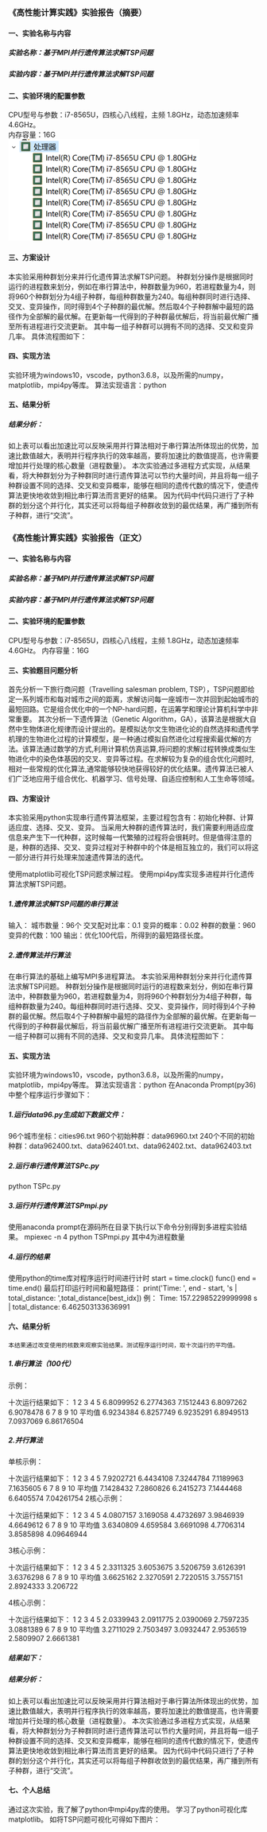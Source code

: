 ### 《高性能计算实践》实验报告（摘要）
#### 一、实验名称与内容
##### 实验名称：基于MPI并行遗传算法求解TSP问题
##### 实验内容：基于MPI并行遗传算法求解TSP问题
#### 二、实验环境的配置参数
CPU型号与参数：i7-8565U，四核心八线程，主频 1.8GHz，动态加速频率 4.6GHz。  
内存容量：16G  
![处理器参数](https://github.com/Gongyihang/MPIGA/blob/master/pictures/%E5%A4%84%E7%90%86%E5%99%A8%E5%8F%82%E6%95%B0.png)  

#### 三、方案设计
本实验采用种群划分来并行化遗传算法求解TSP问题。
种群划分操作是根据同时运行的进程数来划分，例如在串行算法中，种群数量为960，若进程数量为4，则将960个种群划分为4组子种群，每组种群数量为240。每组种群同时进行选择、交叉、变异操作，同时得到4个子种群的最优解。然后取4个子种群解中最短的路径作为全部解的最优解。在更新每一代得到的子种群最优解后，将当前最优解广播至所有进程进行交流更新。
其中每一组子种群可以拥有不同的选择、交叉和变异几率。
具体流程图如下：  

#### 四、实现方法
实验环境为windows10，vscode，python3.6.8，以及所需的numpy，matplotlib，mpi4py等库。
算法实现语言：python  

#### 五、结果分析
 
##### 结果分析：
如上表可以看出加速比可以反映采用并行算法相对于串行算法所体现出的优势，加速比数值越大，表明并行程序执行的效率越高，要将加速比的数值提高，也许需要增加并行处理的核心数量（进程数量）。
本次实验通过多进程方式实现，从结果看，将大种群划分为子种群同时进行遗传算法可以节约大量时间，并且将每一组子种群设置不同的选择、交叉和变异概率，能够在相同的遗传代数的情况下，使遗传算法更快地收敛到相比串行算法而言更好的结果。
因为代码中代码只进行了子种群的划分这个并行化，其实还可以将每组子种群收敛到的最优结果，再广播到所有子种群，进行“交流”。
 
### 《高性能计算实践》实验报告（正文）

#### 一、实验名称与内容
##### 实验名称：基于MPI并行遗传算法求解TSP问题
##### 实验内容：基于MPI并行遗传算法求解TSP问题
#### 二、实验环境的配置参数
CPU型号与参数：i7-8565U，四核心八线程，主频 1.8GHz，动态加速频率 4.6GHz。
内存容量：16G
#### 三、实验题目问题分析  
首先分析一下旅行商问题（Travelling salesman problem, TSP），TSP问题即给定一系列城市和每对城市之间的距离，求解访问每一座城市一次并回到起始城市的最短回路。它是组合优化中的一个NP-hard问题，在运筹学和理论计算机科学中非常重要。
其次分析一下遗传算法（Genetic Algorithm，GA），该算法是根据大自然中生物体进化规律而设计提出的。是模拟达尔文生物进化论的自然选择和遗传学机理的生物进化过程的计算模型，是一种通过模拟自然进化过程搜索最优解的方法。该算法通过数学的方式,利用计算机仿真运算,将问题的求解过程转换成类似生物进化中的染色体基因的交叉、变异等过程。在求解较为复杂的组合优化问题时,相对一些常规的优化算法,通常能够较快地获得较好的优化结果。遗传算法已被人们广泛地应用于组合优化、机器学习、信号处理、自适应控制和人工生命等领域。
#### 四、方案设计
本实验采用python实现串行遗传算法框架，主要过程包含有：初始化种群、计算适应度、选择、交叉、变异。
当采用大种群的遗传算法时，我们需要利用适应度信息来产生下一代种群，这时候每一代繁殖的过程将会很耗时。但是值得注意的是，种群的选择、交叉、变异过程对于种群中的个体是相互独立的，我们可以将这一部分进行并行处理来加速遗传算法的迭代。  

使用matplotlib可视化TSP问题求解过程。
使用mpi4py库实现多进程并行化遗传算法求解TSP问题。
##### 1.遗传算法求解TSP问题的串行算法
输入：
城市数量：96个
交叉配对比率：0.1
变异的概率：0.02
种群的数量：960
变异的代数：100
输出：优化100代后，所得到的最短路径长度。
##### 2.遗传算法并行算法
在串行算法的基础上编写MPI多进程算法。
本实验采用种群划分来并行化遗传算法求解TSP问题。
种群划分操作是根据同时运行的进程数来划分，例如在串行算法中，种群数量为960，若进程数量为4，则将960个种群划分为4组子种群，每组种群数量为240。每组种群同时进行选择、交叉、变异操作，同时得到4个子种群的最优解。然后取4个子种群解中最短的路径作为全部解的最优解。在更新每一代得到的子种群最优解后，将当前最优解广播至所有进程进行交流更新。
其中每一组子种群可以拥有不同的选择、交叉和变异几率。
具体流程图如下：  

#### 五、实现方法
实验环境为windows10，vscode，python3.6.8，以及所需的numpy，matplotlib，mpi4py等库。
算法实现语言：python
在Anaconda Prompt(py36)中整个程序运行步骤如下：
##### 1.运行data96.py生成如下数据文件：
96个城市坐标：cities96.txt
960个初始种群：data96960.txt
240个不同的初始种群：data962400.txt、data962401.txt、data962402.txt、data962403.txt
##### 2.运行串行遗传算法TSPc.py
python TSPc.py
##### 3.运行并行遗传算法TSPmpi.py
使用anaconda prompt在源码所在目录下执行以下命令分别得到多进程实验结果。
mpiexec -n 4 python TSPmpi.py
其中4为进程数量
##### 4.运行的结果
使用python的time库对程序运行时间进行计时
start = time.clock()
func()
end = time.end()
最后打印运行时间和最短路径：
print('Time: ', end - start, 's | total_distance: ',total_distance[best_idx])
例：
Time:  157.22985229999998 s | total_distance:  6.462503133636991	

#### 六、结果分析
	本结果通过改变使用的核数来观察实验结果。测试程序运行时间，取十次运行的平均值。
##### 1.串行算法（100代）
示例：
 
十次运行结果如下：
1	2	3	4	5
6.8099952	6.2774363	7.1512443	6.8097262	6.9078478
6	7	8	9	10	平均值
6.9234384	6.8257749	6.9235291	6.8949513	7.0937069	6.86176504

##### 2.并行算法
单核示例：
 
十次运行结果如下：
1	2	3	4	5
7.9202721	6.4434108	7.3244784	7.1189963	7.1635605
6	7	8	9	10	平均值
7.1428432	7.2860826	6.2415273	7.1444468	6.6405574	7.04261754
2核心示例：
 
十次运行结果如下：
1	2	3	4	5
4.0807157	3.169058	4.4732697	3.9846939	4.6649612
6	7	8	9	10	平均值
3.6340809	4.659584	3.6691098	4.7706314	3.8585898	4.09646944

3核心示例：
 
十次运行结果如下：
1	2	3	4	5
2.3311325	3.6053675	3.5206759	3.6126391	3.6376298
6	7	8	9	10	平均值
3.6625162	2.3270591	2.7220515	3.7557151	2.8924333	3.206722

4核心示例：
 
十次运行结果如下：
1	2	3	4	5
2.0339943	2.0911775	2.0390069	2.7597235	3.0881389
6	7	8	9	10	平均值
3.2711029	2.7503497	3.0932447	2.9536519	2.5809907	2.6661381

##### 结果如下：
 
 
 
##### 结果分析：
如上表可以看出加速比可以反映采用并行算法相对于串行算法所体现出的优势，加速比数值越大，表明并行程序执行的效率越高，要将加速比的数值提高，也许需要增加并行处理的核心数量（进程数量）。
本次实验通过多进程方式实现，从结果看，将大种群划分为子种群同时进行遗传算法可以节约大量时间，并且将每一组子种群设置不同的选择、交叉和变异概率，能够在相同的遗传代数的情况下，使遗传算法更快地收敛到相比串行算法而言更好的结果。
因为代码中代码只进行了子种群的划分这个并行化，其实还可以将每组子种群收敛到的最优结果，再广播到所有子种群，进行“交流”。
#### 七、个人总结
通过这次实验，我了解了python中mpi4py库的使用。
学习了python可视化库matplotlib。
如将TSP问题可视化可得如下图片：